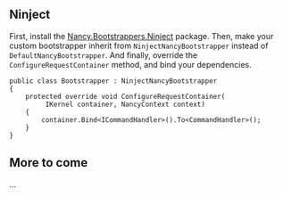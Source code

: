 ## Ninject

First, install the [Nancy.Bootstrappers.Ninject](http://nuget.org/packages/Nancy.Bootstrappers.Ninject) package. Then, make your custom bootstrapper inherit from `NinjectNancyBootstrapper` instead of `DefaultNancyBootstrapper`. And finally, override the `ConfigureRequestContainer` method, and bind your dependencies.

    public class Bootstrapper : NinjectNancyBootstrapper
    {             
        protected override void ConfigureRequestContainer(
             IKernel container, NancyContext context)
        {
            container.Bind<ICommandHandler>().To<CommandHandler>();
        }    
    }

## More to come

...